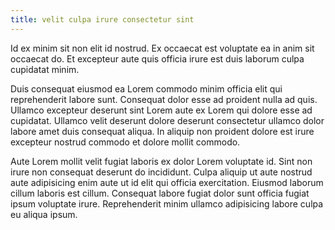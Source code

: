 ```yaml
---
title: velit culpa irure consectetur sint
---
```


Id ex minim sit non elit id nostrud. Ex occaecat est voluptate ea in anim sit occaecat do. Et excepteur aute quis officia irure est duis laborum culpa cupidatat minim.

Duis consequat eiusmod ea Lorem commodo minim officia elit qui reprehenderit labore sunt. Consequat dolor esse ad proident nulla ad quis. Ullamco excepteur deserunt sint Lorem aute ex Lorem qui dolore esse ad cupidatat. Ullamco velit deserunt dolore deserunt consectetur ullamco dolor labore amet duis consequat aliqua. In aliquip non proident dolore est irure excepteur nostrud commodo et dolore mollit commodo.

Aute Lorem mollit velit fugiat laboris ex dolor Lorem voluptate id. Sint non irure non consequat deserunt do incididunt. Culpa aliquip ut aute nostrud aute adipisicing enim aute ut id elit qui officia exercitation. Eiusmod laborum cillum laboris est cillum. Consequat labore fugiat dolor sunt officia fugiat ipsum voluptate irure. Reprehenderit minim ullamco adipisicing labore culpa eu aliqua ipsum.